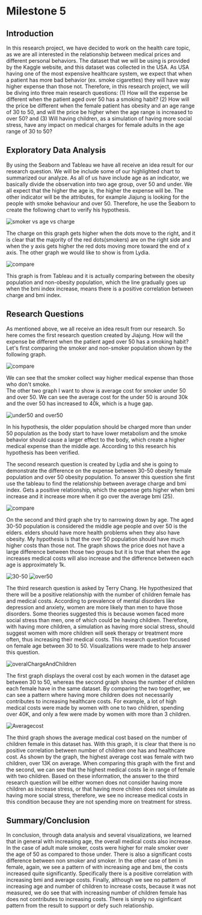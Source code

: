 # Milestone 5

## Introduction
In this research project, we have decided to work on the health care topic, as we are all interested in the relationship between medical prices and different personal behaviors. The dataset that we will be using is provided by the Kaggle website, and this dataset was collected in the USA. As USA having one of the most expensive healthcare system, we expect that when a patient has more bad behavior (ex. smoke cigarettes) they will have way higher expense than those not. Therefore, in this research project, we will be diving into three main research questions: (1) How will the expense be different when the patient aged over 50 has a smoking habit? (2) How will the price be different when the female patient has obesity and an age range of 30 to 50, and will the price be higher when the age range is increased to over 50? and (3) Will having children, as a simulation of having more social stress, have any impact on medical charges for female adults in the age range of 30 to 50?
## Exploratory Data Analysis
By using the Seaborn and Tableau we have all receive an idea result for our research question. We will be include some of our highlighted chart to summarized our analyze. As all of us have include age as an indicator, we basically divide the observation into two age group, over 50 and under. We all expect that the higher the age is, the higher the expense will be. The other indicator will be the attributes, for example Jiajung is looking for the people with smoke behaviour and over 50. Therefore, he use the Seaborn to create the following chart to verify his hypothesis. 

![smoker vs age vs charge](ageVSchargeVSsmoker.png)

The charge on this graph gets higher when the dots move to the right, and it is clear that the majority of the red dots(smokers) are on the right side and when the y axis gets higher the red dots moving more toward the end of x axis. 
The other graph we would like to show is from Lydia. 

![compare](compare.png)

This graph is from Tableau and it is actually comparing between the obesity population and non-obesity population, which the line gradually goes up when the bmi index increase, means there is a positive correlation between charge and bmi index.

## Research Questions
As mentioned above, we all receive an idea result from our research. So here comes the first research question created by Jiajung. How will the expense be different when the patient aged over 50 has a smoking habit?
Let's first comparing the smoker and non-smoker population shown by the following graph. 

![compare](RQ1_2.png)

We can see that the smoker collect way higher medical expense than those who don't smoke.  
The other two graph I want to show is average cost for smoker under 50 and over 50. 
We can see the average cost for the under 50 is around 30k and the over 50 has increased to 40k, which is a huge gap. 

![under50 and over50](RQ1_3.png)


In his hypothesis, the older population should be charged more than under 50 population as the body start to have lower metabolism and the smoke behavior should cause a larger effect to the body, which create a higher medical expense than the middle age. According to this research his hypothesis has been verified. 

The second research question is created by Lydia and she is going to demonstrate the difference on the expense between 30-50 obesity female population and over 50 obesity population. To answer this question she first use the tableau to find the relationship between average charge and bmi index. Gets a positive relationship, which the expense gets higher when bmi increase and it increase more when it go over the average bmi (25).

![compare](RQ2_2.png)

On the second and third graph she try to narrowing down by age. The aged 30-50 population is considered the middle age people and over 50 is the elders. elders should have more health problems when they also have obesity. My hypothesis is that the over 50 population should have much higher costs than those not. The graph shows the price does not have a large difference between those two groups but it is true that when the age increases medical costs will also increase and the difference between each age is approximately 1k.  

![30-50](RQ2_3.png)
![over50](RQ2_4.png)

The third research question is asked by Terry Chang. He hypothesized that there will be a positive relationship with the number of children female has and medical costs. According to prevalence of mental disorders like depression and anxiety, women are more likely than men to have those disorders. Some theories suggested this is because women faced more social stress than men, one of which could be having children. Therefore, with having more children, a simulation as having more social stress, should suggest women with more children will seek therapy or treatment more often, thus increasing their medical costs. This research question focused on female age between 30 to 50. Visualizations were made to help answer this question.

![overalChargeAndChildren](RQ3_1.JPG)

The first graph displays the overal cost by each women in the dataset age between 30 to 50, whereas the second graph shows the number of children each female have in the same dataset. By comparing the two together, we can see a pattern where having more children does not necessarily contributes to increasing healthcare costs. For example, a lot of high medical costs were made by women with one to two children, spending over 40K, and only a few were made by women with more than 3 children. 

![Averagecost](RQ3_2.JPG)

The third graph shows the average medical cost based on the number of children female in this dataset has. With this graph, it is clear that there is no positive correlation between number of children one has and healthcare cost. As shown by the graph, the highest average cost was female with two children, over 13K on average. When comparing this graph with the first and the second, we can see that the highest medical costs lie in range of female with two children. Based on these information, the answer to the third research question will be either women does not consider having more children as increase stress, or that having more chilren does not simulate as having more social stress, therefore, we see no increase medical costs in this condition because they are not spending more on treatment for stress. 

## Summary/Conclusion
In conclusion, through data analysis and several visualizations, we learned that in general with increasing age, the overall medical costs also increase. In the case of adult male smoker, costs were higher for male smoker over the age of 50 as compared to those under. There is also a significant costs difference between non smoker and smoker. In the other case of bmi in female, again, we see a pattern of with increasing age and bmi, the costs increased quite significantly. Specifically there is a positive correlation with increasing bmi and average costs. Finally, although we see no pattern of increasing age and number of children to increase costs, because it was not measured, we do see that with increasing number of children female has does not contributes to increasing costs. There is simply no siginficant pattern from the result to support or defy such relationship.